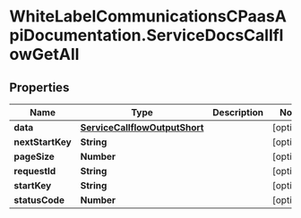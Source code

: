 # WhiteLabelCommunicationsCPaasApiDocumentation.ServiceDocsCallflowGetAll

## Properties

Name | Type | Description | Notes
------------ | ------------- | ------------- | -------------
**data** | [**ServiceCallflowOutputShort**](ServiceCallflowOutputShort.md) |  | [optional] 
**nextStartKey** | **String** |  | [optional] 
**pageSize** | **Number** |  | [optional] 
**requestId** | **String** |  | [optional] 
**startKey** | **String** |  | [optional] 
**statusCode** | **Number** |  | [optional] 


